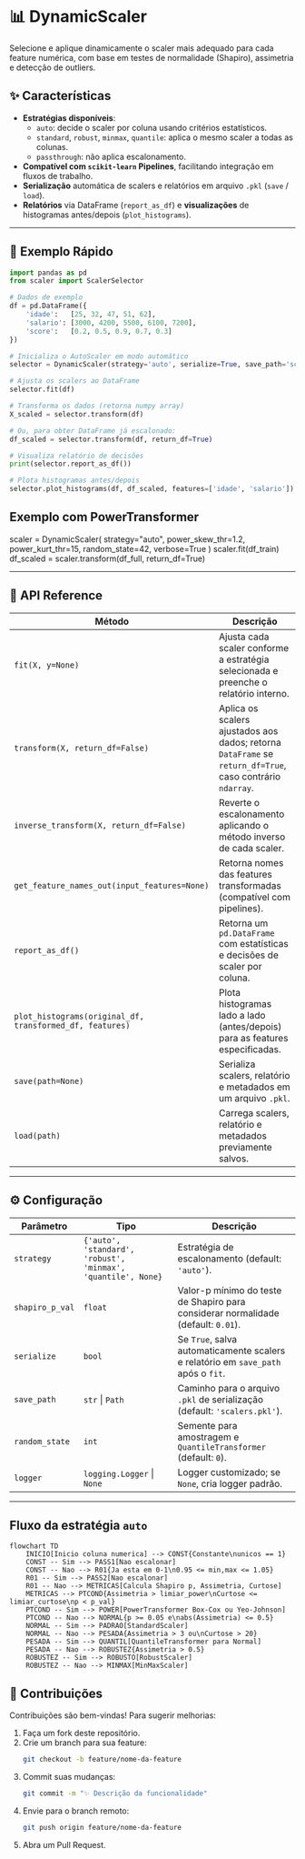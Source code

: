 # 📊 DynamicScaler

Selecione e aplique dinamicamente o scaler mais adequado para cada feature numérica, com base em testes de normalidade (Shapiro), assimetria e detecção de outliers.

## ✨ Características

- **Estratégias disponíveis**:  
  - `auto`: decide o scaler por coluna usando critérios estatísticos.  
  - `standard`, `robust`, `minmax`, `quantile`: aplica o mesmo scaler a todas as colunas.  
  - `passthrough`: não aplica escalonamento.  
- **Compatível com `scikit-learn` Pipelines**, facilitando integração em fluxos de trabalho.  
- **Serialização** automática de scalers e relatórios em arquivo `.pkl` (`save` / `load`).  
- **Relatórios** via DataFrame (`report_as_df`) e **visualizações** de histogramas antes/depois (`plot_histograms`).

---

## 🚀 Exemplo Rápido

```python
import pandas as pd
from scaler import ScalerSelector

# Dados de exemplo
df = pd.DataFrame({
    'idade':   [25, 32, 47, 51, 62],
    'salario': [3000, 4200, 5500, 6100, 7200],
    'score':   [0.2, 0.5, 0.9, 0.7, 0.3]
})

# Inicializa o AutoScaler em modo automático
selector = DynamicScaler(strategy='auto', serialize=True, save_path='scalers.pkl')

# Ajusta os scalers ao DataFrame
selector.fit(df)

# Transforma os dados (retorna numpy array)
X_scaled = selector.transform(df)

# Ou, para obter DataFrame já escalonado:
df_scaled = selector.transform(df, return_df=True)

# Visualiza relatório de decisões
print(selector.report_as_df())

# Plota histogramas antes/depois
selector.plot_histograms(df, df_scaled, features=['idade', 'salario'])
```

## Exemplo com PowerTransformer

scaler = DynamicScaler(
    strategy="auto",
    power_skew_thr=1.2,
    power_kurt_thr=15,
    random_state=42,
    verbose=True
)
scaler.fit(df_train)
df_scaled = scaler.transform(df_full, return_df=True)

---

## 📒 API Reference

| Método                                                             | Descrição                                                                                          |
|--------------------------------------------------------------------|----------------------------------------------------------------------------------------------------|
| `fit(X, y=None)`                                                   | Ajusta cada scaler conforme a estratégia selecionada e preenche o relatório interno.               |
| `transform(X, return_df=False)`                                    | Aplica os scalers ajustados aos dados; retorna `DataFrame` se `return_df=True`, caso contrário `ndarray`. |
| `inverse_transform(X, return_df=False)`                            | Reverte o escalonamento aplicando o método inverso de cada scaler.                                 |
| `get_feature_names_out(input_features=None)`                       | Retorna nomes das features transformadas (compatível com pipelines).                               |
| `report_as_df()`                                                   | Retorna um `pd.DataFrame` com estatísticas e decisões de scaler por coluna.                        |
| `plot_histograms(original_df, transformed_df, features)`           | Plota histogramas lado a lado (antes/depois) para as features especificadas.                       |
| `save(path=None)`                                                  | Serializa scalers, relatório e metadados em um arquivo `.pkl`.                                     |
| `load(path)`                                                       | Carrega scalers, relatório e metadados previamente salvos.                                         |

---

## ⚙️ Configuração

| Parâmetro      | Tipo                                                              | Descrição                                                                 |
|----------------|-------------------------------------------------------------------|---------------------------------------------------------------------------|
| `strategy`     | `{'auto', 'standard', 'robust', 'minmax', 'quantile', None}`      | Estratégia de escalonamento (default: `'auto'`).                          |
| `shapiro_p_val`| `float`                                                           | Valor-p mínimo do teste de Shapiro para considerar normalidade (default: `0.01`). |
| `serialize`    | `bool`                                                            | Se `True`, salva automaticamente scalers e relatório em `save_path` após o `fit`. |
| `save_path`    | `str` \| `Path`                                                   | Caminho para o arquivo `.pkl` de serialização (default: `'scalers.pkl'`). |
| `random_state` | `int`                                                             | Semente para amostragem e `QuantileTransformer` (default: `0`).           |
| `logger`       | `logging.Logger` \| `None`                                        | Logger customizado; se `None`, cria logger padrão.                        |

---
## Fluxo da estratégia `auto`

```mermaid
flowchart TD
    INICIO[Inicio coluna numerica] --> CONST{Constante\nunicos == 1}
    CONST -- Sim --> PASS1[Nao escalonar]
    CONST -- Nao --> R01{Ja esta em 0-1\n0.95 <= min,max <= 1.05}
    R01 -- Sim --> PASS2[Nao escalonar]
    R01 -- Nao --> METRICAS[Calcula Shapiro p, Assimetria, Curtose]
    METRICAS --> PTCOND{Assimetria > limiar_power\nCurtose <= limiar_curtose\np < p_val}
    PTCOND -- Sim --> POWER[PowerTransformer Box-Cox ou Yeo-Johnson]
    PTCOND -- Nao --> NORMAL{p >= 0.05 e\nabs(Assimetria) <= 0.5}
    NORMAL -- Sim --> PADRAO[StandardScaler]
    NORMAL -- Nao --> PESADA{Assimetria > 3 ou\nCurtose > 20}
    PESADA -- Sim --> QUANTIL[QuantileTransformer para Normal]
    PESADA -- Nao --> ROBUSTEZ{Assimetria > 0.5}
    ROBUSTEZ -- Sim --> ROBUSTO[RobustScaler]
    ROBUSTEZ -- Nao --> MINMAX[MinMaxScaler]
```

## 🤝 Contribuições

Contribuições são bem-vindas! Para sugerir melhorias:

1. Faça um fork deste repositório.  
2. Crie um branch para sua feature:  
   ```bash
   git checkout -b feature/nome-da-feature
   ```  
3. Commit suas mudanças:  
   ```bash
   git commit -m "✨ Descrição da funcionalidade"
   ```  
4. Envie para o branch remoto:  
   ```bash
   git push origin feature/nome-da-feature
   ```  
5. Abra um Pull Request.
